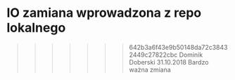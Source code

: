 # IO zamiana wprowadzona z repo lokalnego
>>>>>>> 642b3a6f43e9b50148da72c38432449c27822cbc
Dominik Doberski
31.10.2018
Bardzo ważna zmiana
